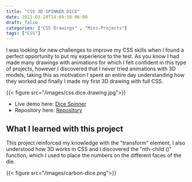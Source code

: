 ```yaml
---
title: "CSS 3D SPINNER DICE"
date: 2021-03-20T14:09:50-06:00
draft: false
categories: ["CSS Drawings" , "Mini-Projects"]
tags: ["CSS"]
---
```


I was looking for new challenges to improve my CSS skills when I found a perfect opportunity to put my experience to the test. As you know I had made many drawings with animations for which I felt confident in this type of projects, however I discovered that I never tried animations with 3D models, taking this as motivation I spent an entire day understanding how they worked and finally I made my first 3D drawing with full CSS. 

{{< figure src="/images/css.dice.drawing.jpg">}}

- Live demo here: [Dice Spinner](https://jorgesolatre.github.io/CSS-Dice-Spinner/)
- Repository here: [Repository](https://github.com/jorgesolatre/CSS-Dice-Spinner)

## What I learned with this project

This project reinforced my knowledge with the "transform" element, I also understood how 3D works in CSS and I discovered the "nth-child ()" function, which I used to place the numbers on the different faces of the die.

{{< figure src="/images/carbon-dice.png">}}